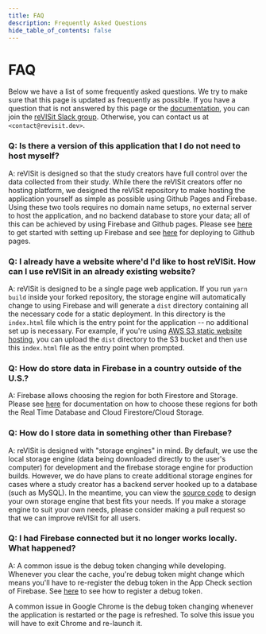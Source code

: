 ```yaml
---
title: FAQ
description: Frequently Asked Questions
hide_table_of_contents: false
---
```



# FAQ 

Below we have a list of some frequently asked questions. We try to make sure that this page is updated as frequently as possible. If you have a question that is not answered by this page or the [documentation](/docs/introduction/), you can join the [reVISit Slack group](https://join.slack.com/t/revisit-nsf/shared_invite/zt-2g1lwcq5y-Yae8eBEbMO~r7tP~ZQ7Cig). Otherwise, you can contact us at `<contact@revisit.dev>`.


### Q: Is there a version of this application that I do not need to host myself?

A: reVISit is designed so that the study creators have full control over the data collected from their study. While there the reVISit creators offer no hosting platform, we designed the reVISit repository to make hosting the application yourself as simple as possible using Github Pages and Firebase. Using these two tools requires no domain name setups, no external server to host the application, and no backend database to store your data; all of this can be achieved by using Firebase and Github pages. Please see [here](/docs/tutorials/firebase-setup) to get started with setting up Firebase and see [here](/docs/tutorials/deploying-to-static-website) for deploying to Github pages.


### Q: I already have a website where'd I'd like to host reVISit. How can I use reVISit in an already existing website?

A: reVISit is designed to be a single page web application. If you run `yarn build` inside your forked repository, the storage engine will automatically change to using Firebase and will generate a `dist` directory containing all the necessary code for a static deployment. In this directory is the `index.html` file which is the entry point for the application -- no additional set up is necessary. For example, if you're using <a href="https://docs.aws.amazon.com/AmazonS3/latest/userguide/WebsiteHosting.html" target="_blank">AWS S3 static website hosting</a>, you can upload the `dist` directory to the S3 bucket and then use this `index.html` file as the entry point when prompted.

### Q: How do store data in Firebase in a country outside of the U.S.?

A: Firebase allows choosing the region for both Firestore and Storage. Please see <a href="https://firebase.google.com/docs/projects/locations)" target="_blank">here</a> for documentation on how to choose these regions for both the Real Time Database and Cloud Firestore/Cloud Storage.


### Q: How do I store data in something other than Firebase?

A: reVISit is designed with "storage engines" in mind. By default, we use the local storage engine (data being downloaded directly to the user's computer) for development and the firebase storage engine for production builds. However, we do have plans to create additional storage engines for cases where a study creator has a backend server hooked up to a database (such as MySQL). In the meantime, you can view the <a href="https://github.com/revisit-studies/study/tree/main/src/storage/engines" target="_blank">source code</a> to design your own storage engine that best fits your needs. If you make a storage engine to suit your own needs, please consider making a pull request so that we can improve reVISit for all users.

### Q: I had Firebase connected but it no longer works locally. What happened?

A: A common issue is the debug token changing while developing. Whenever you clear the cache, you're debug token might change which means you'll have to re-register the debug token in the App Check section of Firebase. See [here](/docs/tutorials/firebase-setup#adding-an-app-to-the-firebase-project) to see how to register a debug token.

<div class="info-panel" type="warning"><div class="info-text">A common issue in Google Chrome is the debug token changing whenever the application is restarted or the page is refreshed. To solve this issue you will have to exit Chrome and re-launch it.</div></div>